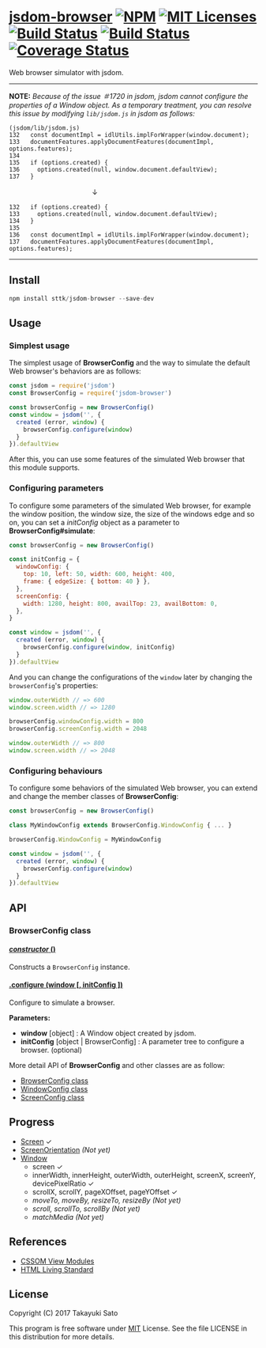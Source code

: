 # [jsdom-browser][repo-url] [![NPM][npm-img]][npm-url] [![MIT Licenses][mit-img]][mit-url] [![Build Status][travis-img]][travis-url] [![Build Status][appveyor-img]][appveyor-url] [![Coverage Status][coverage-img]][coverage-url]

Web browser simulator with jsdom.

---

**NOTE:** *Because of the issue ＃1720 in jsdom, jsdom cannot configure the properties of a Window object. 
As a temporary treatment, you can resolve this issue by modifying `lib/jsdom.js` in jsdom as follows:*

```
(jsdom/lib/jsdom.js)
132   const documentImpl = idlUtils.implForWrapper(window.document);
133   documentFeatures.applyDocumentFeatures(documentImpl, options.features);
134
135   if (options.created) {
136     options.created(null, window.document.defaultView);
137   }
```
 　　　　　　　　　　　　↓
 
```
132   if (options.created) {
133     options.created(null, window.document.defaultView);
134   }
135
136   const documentImpl = idlUtils.implForWrapper(window.document);
137   documentFeatures.applyDocumentFeatures(documentImpl, options.features);
```

---

## Install

```js
npm install sttk/jsdom-browser --save-dev
```


## Usage

### Simplest usage

The simplest usage of **BrowserConfig** and the way to simulate the default Web browser's behaviors are as follows:

```js
const jsdom = require('jsdom')
const BrowserConfig = require('jsdom-browser')

const browserConfig = new BrowserConfig()
const window = jsdom('', {
  created (error, window) {
    browserConfig.configure(window)
  }
}).defaultView
```

After this, you can use some features of the simulated Web browser that this module supports.

### Configuring parameters

To configure some parameters of the simulated Web browser, for example the window position, the window size, the size of the windows edge and so on, you can set a *initConfig* object as a parameter to **BrowserConfig#simulate**:


```js
const browserConfig = new BrowserConfig()

const initConfig = {
  windowConfig: {
    top: 10, left: 50, width: 600, height: 400,
    frame: { edgeSize: { bottom: 40 } },
  },
  screenConfig: {
    width: 1280, height: 800, availTop: 23, availBottom: 0,
  },
}

const window = jsdom('', {
  created (error, window) {
    browserConfig.configure(window, initConfig)
  }
}).defaultView
```

And you can change the configurations of the `window` later by changing the `browserConfig`'s properties:

```js
window.outerWidth // => 600
window.screen.width // => 1280

browserConfig.windowConfig.width = 800
browserConfig.screenConfig.width = 2048

window.outerWidth // => 800
window.screen.width // => 2048
```


### Configuring behaviours

To configure some behaviors of the simulated Web browser, you can extend and change the member classes of **BrowserConfig**:

```js
const browserConfig = new BrowserConfig()

class MyWindowConfig extends BrowserConfig.WindowConfig { ... }

browserConfig.WindowConfig = MyWindowConfig

const window = jsdom('', {
  created (error, window) {
    browserConfig.configure(window)
  }
}).defaultView
```

## API

### BrowserConfig class

#### <u>*constructor* ()</u>

Constructs a `BrowserConfig` instance.

#### <u>.configure (window [, initConfig ])</u>

Configure to simulate a browser.

**Parameters:**

* **window** [object] : A Window object created by jsdom.
* **initConfig** [object | BrowserConfig] : A parameter tree to configure a browser. (optional)

More detail API of **BrowserConfig** and other classes are as follow:

* [BrowserConfig class](docs/api/BrowserConfig.md)
* [WindowConfig class](docs/api/WindowConfig.md)
* [ScreenConfig class](docs/api/ScreenConfig.md)

## Progress

- [Screen](https://www.w3.org/TR/cssom-view-1/#screen) &#x2713;
- [ScreenOrientation]() *(Not yet)*
- [Window](https://www.w3.org/TR/cssom-view-1/#extensions-to-the-window-interface)
    - screen &#x2713;
    - innerWidth, innerHeight, outerWidth, outerHeight, screenX, screenY,
      devicePixelRatio &#x2713;
    - scrollX, scrollY, pageXOffset, pageYOffset &#x2713;
    - *moveTo, moveBy, resizeTo, resizeBy (Not yet)*
    - *scroll, scrollTo, scrollBy (Not yet)*
    - *matchMedia (Not yet)*

## References

- [CSSOM View Modules](https://www.w3.org/TR/cssom-view-1)
- [HTML Living Standard](https://html.spec.whatwg.org/multipage/)


## License

Copyright (C) 2017 Takayuki Sato

This program is free software under [MIT][mit-url] License.
See the file LICENSE in this distribution for more details.


[repo-url]: https://github.com/sttk/jsdom-browser/
[npm-img]: https://img.shields.io/badge/npm-v0.2.0-blue.svg
[npm-url]: https://www.npmjs.org/package/jsdom-browser/
[mit-img]: https://img.shields.io/badge/license-MIT-green.svg
[mit-url]: https://opensource.org/licenses.MIT
[travis-img]: https://travis-ci.org/sttk/jsdom-browser.svg?branch=master
[travis-url]: https://travis-ci.org/sttk/jsdom-browser
[appveyor-img]: https://ci.appveyor.com/api/projects/status/github/sttk/jsdom-browser?branch=master&svg=true
[appveyor-url]: https://ci.appveyor.com/project/sttk/jsdom-browser
[coverage-img]: https://coveralls.io/repos/github/sttk/jsdom-browser/badge.svg?branch=master
[coverage-url]: https://coveralls.io/github/sttk/jsdom-browser?branch=master

